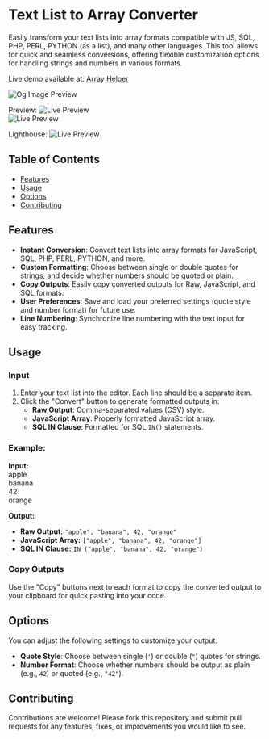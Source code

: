 # Text List to Array Converter

Easily transform your text lists into array formats compatible with JS, SQL, PHP, PERL, PYTHON (as a list), and many other languages. This tool allows for quick and seamless conversions, offering flexible customization options for handling strings and numbers in various formats.

Live demo available at: [Array Helper](https://www.arrayhelper.com)

![Og Image Preview](https://www.arrayhelper.com/images/arrayHelper-og.png)  

Preview:
![Live Preview](https://www.arrayhelper.com/images/Readme%20Image%201.jpg)  
![Live Preview](https://www.arrayhelper.com/images/Readme%20Image%202.jpg)

Lighthouse:
![Live Preview](https://www.arrayhelper.com/images/LightShot.jpg)


## Table of Contents

- [Features](#features)
- [Usage](#usage)
- [Options](#options)
- [Contributing](#contributing)

## Features

- **Instant Conversion**: Convert text lists into array formats for JavaScript, SQL, PHP, PERL, PYTHON, and more.
- **Custom Formatting**: Choose between single or double quotes for strings, and decide whether numbers should be quoted or plain.
- **Copy Outputs**: Easily copy converted outputs for Raw, JavaScript, and SQL formats.
- **User Preferences**: Save and load your preferred settings (quote style and number format) for future use.
- **Line Numbering**: Synchronize line numbering with the text input for easy tracking.

## Usage

### Input

1. Enter your text list into the editor. Each line should be a separate item.
2. Click the "Convert" button to generate formatted outputs in:
   - **Raw Output**: Comma-separated values (CSV) style.
   - **JavaScript Array**: Properly formatted JavaScript array.
   - **SQL IN Clause**: Formatted for SQL `IN()` statements.

### Example:

**Input:**  
apple  
banana  
42  
orange  

**Output:**

- **Raw Output:** `"apple", "banana", 42, "orange"`
- **JavaScript Array:** `["apple", "banana", 42, "orange"]`
- **SQL IN Clause:** `IN ("apple", "banana", 42, "orange")`

### Copy Outputs

Use the "Copy" buttons next to each format to copy the converted output to your clipboard for quick pasting into your code.

## Options

You can adjust the following settings to customize your output:

- **Quote Style**: Choose between single (`'`) or double (`"`) quotes for strings.
- **Number Format**: Choose whether numbers should be output as plain (e.g., `42`) or quoted (e.g., `"42"`).

## Contributing

Contributions are welcome! Please fork this repository and submit pull requests for any features, fixes, or improvements you would like to see.
